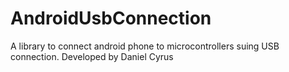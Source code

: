 # AndroidUsbConnection
A library to connect android phone to microcontrollers suing USB connection. 
Developed by Daniel Cyrus
